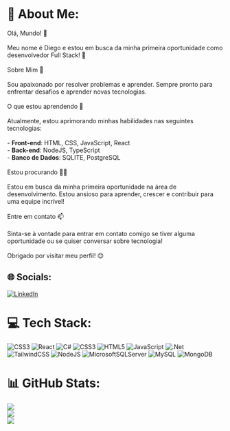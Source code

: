 # 💫 About Me:
 Olá, Mundo! 👋<br><br>Meu nome é Diego  e estou em busca da minha primeira oportunidade como desenvolvedor Full Stack! 🚀<br><br> Sobre Mim 📝<br><br>Sou apaixonado por resolver problemas e aprender. Sempre pronto para enfrentar desafios e aprender novas tecnologias.<br><br>O que estou aprendendo 🧠<br><br>Atualmente, estou aprimorando minhas habilidades nas seguintes tecnologias:<br><br>- **Front-end**: HTML, CSS, JavaScript, React<br>- **Back-end**: NodeJS, TypeScript<br>- **Banco de Dados**: SQLITE, PostgreSQL<br><br> Estou procurando 🕵️‍♂️<br><br>Estou em busca da minha primeira oportunidade na área de desenvolvimento. Estou ansioso para aprender, crescer e contribuir para uma equipe incrível!<br><br> Entre em contato 📫<br><br>Sinta-se à vontade para entrar em contato comigo se tiver alguma oportunidade ou se quiser conversar sobre tecnologia!<br><br>Obrigado por visitar meu perfil! 😊<br>


## 🌐 Socials:
[![LinkedIn](https://img.shields.io/badge/LinkedIn-%230077B5.svg?logo=linkedin&logoColor=white)](https://linkedin.com/in/https://www.linkedin.com/in/diegolima-dev) 

# 💻 Tech Stack:
![CSS3](https://img.shields.io/badge/css3-%231572B6.svg?style=flat&logo=css3&logoColor=white) ![React](https://img.shields.io/badge/react-%2320232a.svg?style=flat&logo=react&logoColor=%2361DAFB) ![C#](https://img.shields.io/badge/c%23-%23239120.svg?style=flat&logo=csharp&logoColor=white) ![CSS3](https://img.shields.io/badge/css3-%231572B6.svg?style=flat&logo=css3&logoColor=white) ![HTML5](https://img.shields.io/badge/html5-%23E34F26.svg?style=flat&logo=html5&logoColor=white) ![JavaScript](https://img.shields.io/badge/javascript-%23323330.svg?style=flat&logo=javascript&logoColor=%23F7DF1E) ![.Net](https://img.shields.io/badge/.NET-5C2D91?style=flat&logo=.net&logoColor=white) ![TailwindCSS](https://img.shields.io/badge/tailwindcss-%2338B2AC.svg?style=flat&logo=tailwind-css&logoColor=white) ![NodeJS](https://img.shields.io/badge/node.js-6DA55F?style=flat&logo=node.js&logoColor=white) ![MicrosoftSQLServer](https://img.shields.io/badge/Microsoft%20SQL%20Server-CC2927?style=flat&logo=microsoft%20sql%20server&logoColor=white) ![MySQL](https://img.shields.io/badge/mysql-%2300000f.svg?style=flat&logo=mysql&logoColor=white) ![MongoDB](https://img.shields.io/badge/MongoDB-%234ea94b.svg?style=flat&logo=mongodb&logoColor=white)
# 📊 GitHub Stats:
![](https://github-readme-stats.vercel.app/api?username=DiegoLimaCoder&theme=darcula&hide_border=true&include_all_commits=false&count_private=true)<br/>
![](https://github-readme-streak-stats.herokuapp.com/?user=DiegoLimaCoder&theme=darcula&hide_border=true)<br/>
![](https://github-readme-stats.vercel.app/api/top-langs/?username=DiegoLimaCoder&theme=darcula&hide_border=true&include_all_commits=false&count_private=true&layout=compact)

